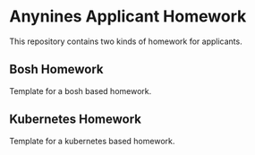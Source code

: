 # Anynines Applicant Homework 

This repository contains two kinds of homework for applicants.

## Bosh Homework

Template for a bosh based homework.

## Kubernetes Homework

Template for a kubernetes based homework.